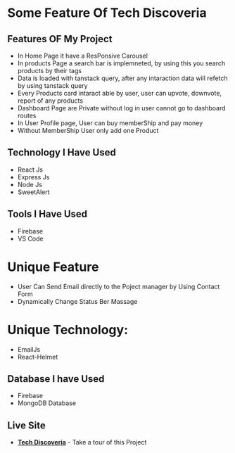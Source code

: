 # Some Feature Of Tech Discoveria

## Features OF My Project
+ In Home Page it have a ResPonsive Carousel
+ In products Page a search bar is implemneted, by using this you search products by their tags
+ Data is loaded with tanstack query, after any intaraction data will refetch by using tanstack query
+ Every Products card intaract able by user, user can upvote, downvote, report of any products
+ Dashboard Page are Private without log in user cannot go to dashboard routes
+ In User Profile page, User can buy memberShip and pay money
+ Without MemberShip User only add one Product

## Technology I Have Used 
+ React Js
+ Express Js
+ Node Js
+ SweetAlert

## Tools I Have Used
+ Firebase
+ VS Code

# Unique Feature
+ User Can Send Email directly to the Poject manager by Using Contact Form
+ Dynamically Change Status Ber Massage

# Unique Technology:
+ EmailJs
+ React-Helmet

## Database I have Used
+ Firebase
+ MongoDB Database

## Live Site

- __[Tech Discoveria](https://tech-discoveria.web.app/)__ - Take a tour of this Project
